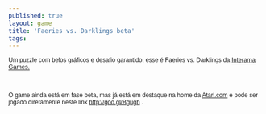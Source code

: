 ```yaml
---
published: true
layout: game
title: 'Faeries vs. Darklings beta'
tags: 
---
```


<p style="margin: 0.0px 0.0px 0.0px 0.0px; font: 12.0px Helvetica;">Um puzzle com belos gr&#225;ficos e desafio garantido, esse &#233; Faeries vs. Darklings da <a href="http://goo.gl/5vUU6" target="_blank">Interama Games.</a>

<p style="margin: 0.0px 0.0px 0.0px 0.0px; font: 12.0px Helvetica; min-height: 14.0px;"> 
<p style="margin: 0.0px 0.0px 0.0px 0.0px; font: 12.0px Helvetica; min-height: 14.0px;">
<p style="margin: 0.0px 0.0px 0.0px 0.0px; font: 12.0px Helvetica; min-height: 14.0px;"> 
<p style="margin: 0.0px 0.0px 0.0px 0.0px; font: 12.0px Helvetica;">O game ainda est&#225; em fase beta, mas j&#225; est&#225; em destaque na home da <a href="http://Atari.com">Atari.com</a>
 e pode ser jogado diretamente neste link <a href="http://goo.gl/Bgugh" target="_blank">http://goo.gl/Bgugh</a>
.


